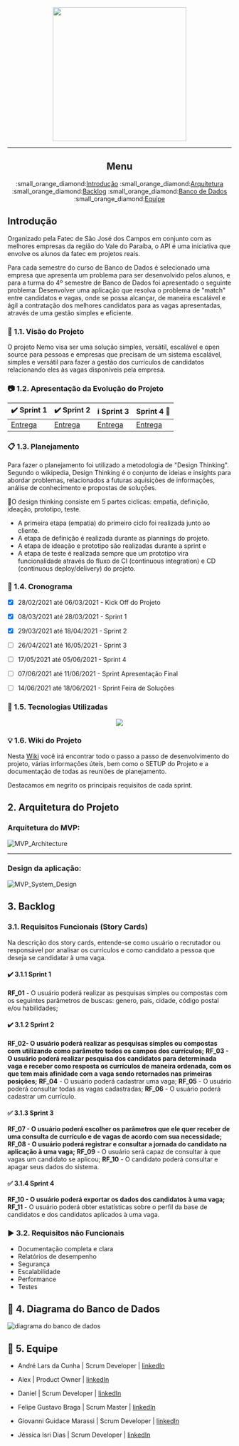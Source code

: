<div align="center">
      <img src="/uploads/d3295be8d95140beb572615b52a02a87/Nemo_API__1_.png" width="300" height="300">
</div>
<hr>
<div align="center">
      <h2>Menu</h2>
      <p>
            :small_orange_diamond:<a href="#introducao">Introdução</a>
            :small_orange_diamond:<a href="#arquitetura">Arquitetura</a>
            :small_orange_diamond:<a href="#backlog">Backlog</a>
            :small_orange_diamond:<a href="#bd">Banco de Dados</a>
            :small_orange_diamond:<a href="#equipe">Equipe</a>
      </p>
</div>

<a name="introducao"></a>
## Introdução

Organizado pela Fatec de São José dos Campos em conjunto com as melhores empresas da região do Vale do Paraíba, o API é uma iniciativa que envolve os alunos da fatec em projetos reais. 

Para cada semestre do curso de Banco de Dados é selecionado uma empresa que apresenta um problema para ser desenvolvido pelos alunos, e para a turma do 4º semestre de Banco de Dados foi apresentado o seguinte problema: Desenvolver uma aplicação que resolva o problema de "match" entre candidatos e vagas, onde se possa alcançar, de maneira escalável e ágil a contratação dos melhores candidatos para as vagas apresentadas, através de uma gestão simples e eficiente.

### :dart: 1.1. Visão do Projeto

O projeto Nemo visa ser uma solução simples, versátil, escalável e open source para pessoas e empresas que precisam de um sistema escalável, simples e versátil para fazer a gestão dos currículos de candidatos relacionando eles às vagas disponíveis pela empresa.

### :camera: 1.2. Apresentação da Evolução do Projeto
:heavy_check_mark: Sprint 1  | :heavy_check_mark: Sprint 2 | :information_source: Sprint 3 | Sprint 4 :checkered_flag:  
--------- |--------- |--------- |--------- |
[Entrega](https://gitlab.com/felipemessibraga/pi-1sem-2021/-/wikis/4-Entrega-Sprint-1) |[Entrega]() |[Entrega]() |[Entrega]() |


### :clipboard: 1.3. Planejamento

Para fazer o planejamento foi utilizado a metodologia de "Design Thinking". Segundo o wikipedia, Design Thinking é o conjunto de ideias e insights para abordar problemas, relacionados a futuras aquisições de informações, análise de conhecimento e propostas de soluções.

:arrows_counterclockwise:O design thinking consiste em 5 partes ciclicas: empatia, definição, ideação, prototipo, teste.

- A primeira etapa (empatia) do primeiro ciclo foi realizada junto ao cliente.
- A etapa de definição é realizada durante as plannings do projeto.
- A etapa de ideação e prototipo são realizadas durante a sprint e 
- A etapa de teste é realizada sempre que um prototipo vira funcionalidade através do fluxo de CI (continuous integration) e CD (continuous deploy/delivery) do projeto.


### :calendar: 1.4. Cronograma

- [x] 28/02/2021 até 06/03/2021 - Kick Off do Projeto
- [x] 08/03/2021 até 28/03/2021 - Sprint 1
- [x] 29/03/2021 até 18/04/2021 - Sprint 2
- [ ] 26/04/2021 até 16/05/2021 - Sprint 3
- [ ] 17/05/2021 até 05/06/2021 - Sprint 4
- [ ] 07/06/2021 até 11/06/2021 - Sprint Apresentação Final
- [ ] 14/06/2021 até 18/06/2021 - Sprint Feira de Soluções


### :hammer: 1.5. Tecnologias Utilizadas

<div align="center">
      <img src="/uploads/130e4d8da8a8daa4d9876b41e2568552/Design_sem_nome.png">
</div>

### :bulb: 1.6. Wiki do Projeto
Nesta [Wiki](https://gitlab.com/felipemessibraga/pi-1sem-2021/-/wikis/home) você irá encontrar todo o passo a passo de desenvolvimento do projeto, várias informações úteis, bem como o SETUP do Projeto e a documentação de todas as reuniões de planejamento.

Destacamos em negrito os principais requisitos de cada sprint.

<a name="arquitetura"></a>
## 2. Arquitetura do Projeto

### Arquitetura do MVP:

![MVP_Architecture](/uploads/da23ece3ab6a514cc11ec02a9a0adea7/MVP_Architecture.png)

----------------------------------------------------------------------------------------------

### Design da aplicação:

![MVP_System_Design](/uploads/6cbd2856fb40b82e08d19ecca5133ab5/MVP_System_Design.png)

<a name="backlog"></a>
## 3. Backlog

### 3.1. Requisitos Funcionais (Story Cards)

Na descrição dos story cards, entende-se como usuário o recrutador ou responsável por analisar os currículos e como candidato a pessoa que deseja se candidatar à uma vaga.

#### :heavy_check_mark: 3.1.1 Sprint 1
<strong>RF_01</strong> - O usuário poderá realizar as pesquisas simples ou compostas com os seguintes parâmetros de buscas: genero, pais, cidade, código postal e/ou habilidades;<br>

#### :heavy_check_mark: 3.1.2 Sprint 2
<strong>RF_02- O usuário poderá realizar as pesquisas simples ou compostas com utilizando como parâmetro todos os campos dos currículos;</strong> 
<strong>RF_03 - O usuário poderá realizar pesquisa dos candidatos para determinada vaga e receber como resposta os currículos de maneira ordenada, com os que tem mais afinidade com a vaga sendo retornados nas primeiras posições;</strong>
<strong>RF_04</strong> - O usuário poderá cadastrar uma vaga;
<strong>RF_05</strong> - O usuário poderá consultar todas as vagas cadastradas;
<strong>RF_06</strong> - O usuário poderá cadastrar um currículo.

#### :white_check_mark: 3.1.3 Sprint 3
<strong>RF_07 - O usuário poderá escolher os parâmetros que ele quer receber de uma consulta de currículo e de vagas de acordo com sua necessidade;</strong>
<strong>RF_08 - O usuário poderá registrar e consultar a jornada do candidato na aplicação à uma vaga;</strong>
<strong>RF_09</strong> - O usuário será capaz de consultar à que vagas um candidato se aplicou;
<strong>RF_10</strong> - O candidato poderá consultar e apagar seus dados do sistema.

#### :white_check_mark: 3.1.4 Sprint 4
<strong>RF_10 - O usuário poderá exportar os dados dos candidatos à uma vaga;</strong>
<strong>RF_11</strong> - O usuário poderá obter estatísticas sobre o perfil da base de candidatos e dos candidatos aplicados à uma vaga.

### :arrow_forward: 3.2. Requisitos não Funcionais

- Documentação completa e clara
- Relatórios de desempenho
- Segurança
- Escalabilidade
- Performance
- Testes

<a name="bd"></a>
## :floppy_disk: 4. Diagrama do Banco de Dados

<img src="/uploads/d1b09e30413720f9fc24b0f58ca82fd5/Modelagem_v1.jpg" alt="diagrama do banco de dados"/>

<a name="equipe"></a>
## :two_men_holding_hands: 5. Equipe

* André Lars da Cunha | Scrum Developer | [linkedIn](https://www.linkedin.com/in/andre-lars-da-cunha/)

* Alex | Product Owner | [linkedIn](www.linkedin.com/in/alex-costa-ba3439187)

* Daniel | Scrum Developer | [linkedIn](https://www.linkedin.com/in/daniel-delgado-274096194/)

* Felipe Gustavo Braga | Scrum Master | [linkedIn](https://www.linkedin.com/in/felipegbraga/)

* Giovanni Guidace Marassi | Scrum Developer  | [linkedIn](https://www.linkedin.com/in/giovanni-guidace-61982812a/)

* Jéssica Isri Dias | Scrum Developer | [linkedIn](https://www.linkedin.com/in/jessica-dias1/)

